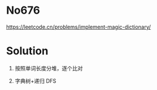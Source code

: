 # No676

https://leetcode.cn/problems/implement-magic-dictionary/

# Solution

1. 按照单词长度分堆，逐个比对

1. 字典树+递归 DFS
